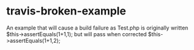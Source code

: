 # travis-broken-example

An example that will cause a build failure as Test.php is originally written
   $this->assertEquals(1+1,1);
but will pass when corrected
   $this->assertEquals(1+1,2);
